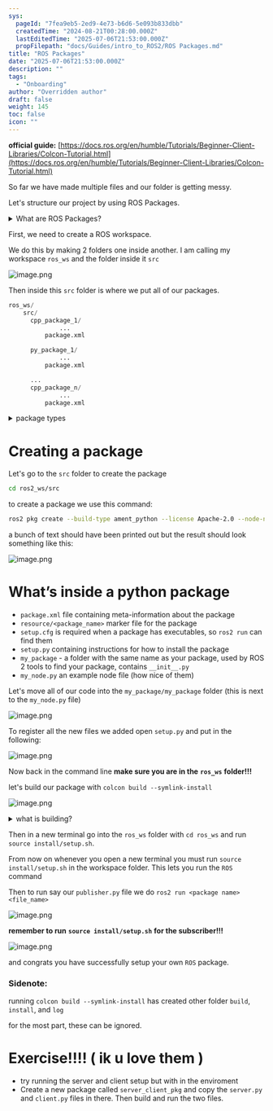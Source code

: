 ```yaml
---
sys:
  pageId: "7fea9eb5-2ed9-4e73-b6d6-5e093b833dbb"
  createdTime: "2024-08-21T00:28:00.000Z"
  lastEditedTime: "2025-07-06T21:53:00.000Z"
  propFilepath: "docs/Guides/intro_to_ROS2/ROS Packages.md"
title: "ROS Packages"
date: "2025-07-06T21:53:00.000Z"
description: ""
tags:
  - "Onboarding"
author: "Overridden author"
draft: false
weight: 145
toc: false
icon: ""
---
```


**official guide:** [https://docs.ros.org/en/humble/Tutorials/Beginner-Client-Libraries/Colcon-Tutorial.html](https://docs.ros.org/en/humble/Tutorials/Beginner-Client-Libraries/Colcon-Tutorial.html)

So far we have made multiple files and our folder is getting messy.

Let's structure our project by using ROS Packages.

<details>
      <summary>What are ROS Packages?</summary>
      ROS Packages are, as the name implies, packages of code that are highly sharable between ROS developers.
  </details>

First, we need to create a ROS workspace.

We do this by making 2 folders one inside another. I am calling my workspace `ros_ws` and the folder inside it `src`

![image.png](https://prod-files-secure.s3.us-west-2.amazonaws.com/d518164a-d88e-44d1-a4ee-3adb3bd8bce0/70706947-fd18-4537-a67b-e12946812d31/image.png?X-Amz-Algorithm=AWS4-HMAC-SHA256&X-Amz-Content-Sha256=UNSIGNED-PAYLOAD&X-Amz-Credential=ASIAZI2LB4665L7GJY4Q%2F20250716%2Fus-west-2%2Fs3%2Faws4_request&X-Amz-Date=20250716T133021Z&X-Amz-Expires=3600&X-Amz-Security-Token=IQoJb3JpZ2luX2VjEEMaCXVzLXdlc3QtMiJGMEQCIAxfb7JQS6huENHrxyIW5RfJqxlcsnsJvNn10Ep1IsRGAiAZ7S%2B3uwnz%2FDetP1e%2FRWYM1UXN6AvWLvXNeWACrc%2BV4ir%2FAwhcEAAaDDYzNzQyMzE4MzgwNSIMxSUYxraqWSQcl%2BW3KtwDM%2FLu8CmwsmpZKHfbBRmR13CG%2F%2BBvBC9dbHqnCyrLWdpIFkZxgZeJPIHauaGR4SYf2l%2BBRmYXfaUMxZAtBLo639Fe%2Ff60PEcvLzABWXt%2BYUx8xqzjN59BvVBPdA2sxImP%2BBWg%2FgDEDCOYgG%2FxrYs27937AV4kXizvaVtvsAI2Yn5vd6PK6hryYdcMjIBnOYKl6d6Qmy72JgMP%2BLYhOfX7lotHy0g3z%2Fa3%2FC6h8cMLdSVdsYpy%2Bm8hl7jOMQIaQl%2Bte4VmVVV2WwL%2Fr6YMLqGFyl%2B9yMX1mzq%2FD%2FfxBou4O67ilmOe2zXm8g0bojpTpxifoJYe1NR70UwjKg1r%2FcAaRws8xMsjm7plSjCPSekcbsC0v%2BDvYRVQeAC6PQV6GfiUkXxHPWNj%2FTAcKeH2FEWYFm4mcjetqEw2STIz76gwJzKs7s43KXBU1Qg5YVPUGnw0t0ne6OETCXX%2Bg938qXn7pcuBpCq598RhvJK2hR1ifCXErQVYLFoDG7Ppp%2BQr%2B0XR0GgTd0OP8U61FyiOEL4JYKLrhfT1PAZw52ndJD%2FN4APVbEIq1%2Bysl8OKb93Ig%2BHKFHmx1%2FGoyKy4%2FAkPKOHPoFGqa97AgAD9QGYDuo7J7sr%2B9ALZKpK1BWa829YwupPewwY6pgEv9Y3woxN9Z0sU6Zt2wwcwjeYNDhThgZp1c3LOV8VGBwRcjhqi9yio5q6vpgF%2B6Vb6VFym2Oh%2Be8wUX0DS35NYDo7qf32PvpwH7LBFWhUjaYb6arwHGaNDjdHESchE80OF74pPYxDVGYHJ6ELdanU5F5%2Bt67AewUOmw63QVaZWKR3GBPXme06bIkEEPM5gdnVbGhBEy45Zu%2FklaqZ9NAuXGb07Or%2Fc&X-Amz-Signature=bc0140d9d31b1666410041c589d680eafaa0ecd67c2849da00346b53e15f0979&X-Amz-SignedHeaders=host&x-amz-checksum-mode=ENABLED&x-id=GetObject)

Then inside this `src` folder is where we put all of our packages.

```python
ros_ws/
    src/
      cpp_package_1/
		      ...
          package.xml

      py_package_1/
		      ...
          package.xml

      ...
      cpp_package_n/
		      ...
          package.xml

```

<details>

<summary>package types</summary>

packages can be either `C++` or python.

the intern file structure is different for each but for this guide we will stick to creating python packages

</details>

# Creating a package

Let's go to the `src` folder to create the package

```bash
cd ros2_ws/src
```

to create a package we use this command:

```bash
ros2 pkg create --build-type ament_python --license Apache-2.0 --node-name my_node my_package
```

a bunch of text should have been printed out but the result should look something like this:

![image.png](https://prod-files-secure.s3.us-west-2.amazonaws.com/d518164a-d88e-44d1-a4ee-3adb3bd8bce0/e6cf1e3f-8512-4a3e-b131-079f800bf3e8/image.png?X-Amz-Algorithm=AWS4-HMAC-SHA256&X-Amz-Content-Sha256=UNSIGNED-PAYLOAD&X-Amz-Credential=ASIAZI2LB4665L7GJY4Q%2F20250716%2Fus-west-2%2Fs3%2Faws4_request&X-Amz-Date=20250716T133021Z&X-Amz-Expires=3600&X-Amz-Security-Token=IQoJb3JpZ2luX2VjEEMaCXVzLXdlc3QtMiJGMEQCIAxfb7JQS6huENHrxyIW5RfJqxlcsnsJvNn10Ep1IsRGAiAZ7S%2B3uwnz%2FDetP1e%2FRWYM1UXN6AvWLvXNeWACrc%2BV4ir%2FAwhcEAAaDDYzNzQyMzE4MzgwNSIMxSUYxraqWSQcl%2BW3KtwDM%2FLu8CmwsmpZKHfbBRmR13CG%2F%2BBvBC9dbHqnCyrLWdpIFkZxgZeJPIHauaGR4SYf2l%2BBRmYXfaUMxZAtBLo639Fe%2Ff60PEcvLzABWXt%2BYUx8xqzjN59BvVBPdA2sxImP%2BBWg%2FgDEDCOYgG%2FxrYs27937AV4kXizvaVtvsAI2Yn5vd6PK6hryYdcMjIBnOYKl6d6Qmy72JgMP%2BLYhOfX7lotHy0g3z%2Fa3%2FC6h8cMLdSVdsYpy%2Bm8hl7jOMQIaQl%2Bte4VmVVV2WwL%2Fr6YMLqGFyl%2B9yMX1mzq%2FD%2FfxBou4O67ilmOe2zXm8g0bojpTpxifoJYe1NR70UwjKg1r%2FcAaRws8xMsjm7plSjCPSekcbsC0v%2BDvYRVQeAC6PQV6GfiUkXxHPWNj%2FTAcKeH2FEWYFm4mcjetqEw2STIz76gwJzKs7s43KXBU1Qg5YVPUGnw0t0ne6OETCXX%2Bg938qXn7pcuBpCq598RhvJK2hR1ifCXErQVYLFoDG7Ppp%2BQr%2B0XR0GgTd0OP8U61FyiOEL4JYKLrhfT1PAZw52ndJD%2FN4APVbEIq1%2Bysl8OKb93Ig%2BHKFHmx1%2FGoyKy4%2FAkPKOHPoFGqa97AgAD9QGYDuo7J7sr%2B9ALZKpK1BWa829YwupPewwY6pgEv9Y3woxN9Z0sU6Zt2wwcwjeYNDhThgZp1c3LOV8VGBwRcjhqi9yio5q6vpgF%2B6Vb6VFym2Oh%2Be8wUX0DS35NYDo7qf32PvpwH7LBFWhUjaYb6arwHGaNDjdHESchE80OF74pPYxDVGYHJ6ELdanU5F5%2Bt67AewUOmw63QVaZWKR3GBPXme06bIkEEPM5gdnVbGhBEy45Zu%2FklaqZ9NAuXGb07Or%2Fc&X-Amz-Signature=dd9ea7249812244a415cd65e10f77613fee954ce2e06180f094d9e3b28d52ab8&X-Amz-SignedHeaders=host&x-amz-checksum-mode=ENABLED&x-id=GetObject)

# What’s inside a python package

- `package.xml` file containing meta-information about the package
- `resource/<package_name>` marker file for the package
- `setup.cfg` is required when a package has executables, so `ros2 run` can find them
- `setup.py` containing instructions for how to install the package
- `my_package` - a folder with the same name as your package, used by ROS 2 tools to find your package, contains `__init__.py`
- `my_node.py` an example node file (how nice of them)

Let's move all of our code into the `my_package/my_package` folder (this is next to the `my_node.py` file)

![image.png](https://prod-files-secure.s3.us-west-2.amazonaws.com/d518164a-d88e-44d1-a4ee-3adb3bd8bce0/9ce58f11-0da9-4d3e-b86d-506a9685d378/image.png?X-Amz-Algorithm=AWS4-HMAC-SHA256&X-Amz-Content-Sha256=UNSIGNED-PAYLOAD&X-Amz-Credential=ASIAZI2LB4665L7GJY4Q%2F20250716%2Fus-west-2%2Fs3%2Faws4_request&X-Amz-Date=20250716T133021Z&X-Amz-Expires=3600&X-Amz-Security-Token=IQoJb3JpZ2luX2VjEEMaCXVzLXdlc3QtMiJGMEQCIAxfb7JQS6huENHrxyIW5RfJqxlcsnsJvNn10Ep1IsRGAiAZ7S%2B3uwnz%2FDetP1e%2FRWYM1UXN6AvWLvXNeWACrc%2BV4ir%2FAwhcEAAaDDYzNzQyMzE4MzgwNSIMxSUYxraqWSQcl%2BW3KtwDM%2FLu8CmwsmpZKHfbBRmR13CG%2F%2BBvBC9dbHqnCyrLWdpIFkZxgZeJPIHauaGR4SYf2l%2BBRmYXfaUMxZAtBLo639Fe%2Ff60PEcvLzABWXt%2BYUx8xqzjN59BvVBPdA2sxImP%2BBWg%2FgDEDCOYgG%2FxrYs27937AV4kXizvaVtvsAI2Yn5vd6PK6hryYdcMjIBnOYKl6d6Qmy72JgMP%2BLYhOfX7lotHy0g3z%2Fa3%2FC6h8cMLdSVdsYpy%2Bm8hl7jOMQIaQl%2Bte4VmVVV2WwL%2Fr6YMLqGFyl%2B9yMX1mzq%2FD%2FfxBou4O67ilmOe2zXm8g0bojpTpxifoJYe1NR70UwjKg1r%2FcAaRws8xMsjm7plSjCPSekcbsC0v%2BDvYRVQeAC6PQV6GfiUkXxHPWNj%2FTAcKeH2FEWYFm4mcjetqEw2STIz76gwJzKs7s43KXBU1Qg5YVPUGnw0t0ne6OETCXX%2Bg938qXn7pcuBpCq598RhvJK2hR1ifCXErQVYLFoDG7Ppp%2BQr%2B0XR0GgTd0OP8U61FyiOEL4JYKLrhfT1PAZw52ndJD%2FN4APVbEIq1%2Bysl8OKb93Ig%2BHKFHmx1%2FGoyKy4%2FAkPKOHPoFGqa97AgAD9QGYDuo7J7sr%2B9ALZKpK1BWa829YwupPewwY6pgEv9Y3woxN9Z0sU6Zt2wwcwjeYNDhThgZp1c3LOV8VGBwRcjhqi9yio5q6vpgF%2B6Vb6VFym2Oh%2Be8wUX0DS35NYDo7qf32PvpwH7LBFWhUjaYb6arwHGaNDjdHESchE80OF74pPYxDVGYHJ6ELdanU5F5%2Bt67AewUOmw63QVaZWKR3GBPXme06bIkEEPM5gdnVbGhBEy45Zu%2FklaqZ9NAuXGb07Or%2Fc&X-Amz-Signature=fbb26a3e981ebbe4f9247358adf68b0159e6ad2856f338147bd98f65a8e9e83c&X-Amz-SignedHeaders=host&x-amz-checksum-mode=ENABLED&x-id=GetObject)

To register all the new files we added open `setup.py` and put in the following:

![image.png](https://prod-files-secure.s3.us-west-2.amazonaws.com/d518164a-d88e-44d1-a4ee-3adb3bd8bce0/1cd7c262-4cae-4496-9d75-c178537d24a2/image.png?X-Amz-Algorithm=AWS4-HMAC-SHA256&X-Amz-Content-Sha256=UNSIGNED-PAYLOAD&X-Amz-Credential=ASIAZI2LB4665L7GJY4Q%2F20250716%2Fus-west-2%2Fs3%2Faws4_request&X-Amz-Date=20250716T133021Z&X-Amz-Expires=3600&X-Amz-Security-Token=IQoJb3JpZ2luX2VjEEMaCXVzLXdlc3QtMiJGMEQCIAxfb7JQS6huENHrxyIW5RfJqxlcsnsJvNn10Ep1IsRGAiAZ7S%2B3uwnz%2FDetP1e%2FRWYM1UXN6AvWLvXNeWACrc%2BV4ir%2FAwhcEAAaDDYzNzQyMzE4MzgwNSIMxSUYxraqWSQcl%2BW3KtwDM%2FLu8CmwsmpZKHfbBRmR13CG%2F%2BBvBC9dbHqnCyrLWdpIFkZxgZeJPIHauaGR4SYf2l%2BBRmYXfaUMxZAtBLo639Fe%2Ff60PEcvLzABWXt%2BYUx8xqzjN59BvVBPdA2sxImP%2BBWg%2FgDEDCOYgG%2FxrYs27937AV4kXizvaVtvsAI2Yn5vd6PK6hryYdcMjIBnOYKl6d6Qmy72JgMP%2BLYhOfX7lotHy0g3z%2Fa3%2FC6h8cMLdSVdsYpy%2Bm8hl7jOMQIaQl%2Bte4VmVVV2WwL%2Fr6YMLqGFyl%2B9yMX1mzq%2FD%2FfxBou4O67ilmOe2zXm8g0bojpTpxifoJYe1NR70UwjKg1r%2FcAaRws8xMsjm7plSjCPSekcbsC0v%2BDvYRVQeAC6PQV6GfiUkXxHPWNj%2FTAcKeH2FEWYFm4mcjetqEw2STIz76gwJzKs7s43KXBU1Qg5YVPUGnw0t0ne6OETCXX%2Bg938qXn7pcuBpCq598RhvJK2hR1ifCXErQVYLFoDG7Ppp%2BQr%2B0XR0GgTd0OP8U61FyiOEL4JYKLrhfT1PAZw52ndJD%2FN4APVbEIq1%2Bysl8OKb93Ig%2BHKFHmx1%2FGoyKy4%2FAkPKOHPoFGqa97AgAD9QGYDuo7J7sr%2B9ALZKpK1BWa829YwupPewwY6pgEv9Y3woxN9Z0sU6Zt2wwcwjeYNDhThgZp1c3LOV8VGBwRcjhqi9yio5q6vpgF%2B6Vb6VFym2Oh%2Be8wUX0DS35NYDo7qf32PvpwH7LBFWhUjaYb6arwHGaNDjdHESchE80OF74pPYxDVGYHJ6ELdanU5F5%2Bt67AewUOmw63QVaZWKR3GBPXme06bIkEEPM5gdnVbGhBEy45Zu%2FklaqZ9NAuXGb07Or%2Fc&X-Amz-Signature=a73e4731ec318a8d3d0a3d27142fa292f75897bbcb9b9f79ee7fadb6b5c37ea9&X-Amz-SignedHeaders=host&x-amz-checksum-mode=ENABLED&x-id=GetObject)

Now back in the command line **make sure you are in the** **`ros_ws`** **folder!!!**

let's build our package with `colcon build --symlink-install`

![image.png](https://prod-files-secure.s3.us-west-2.amazonaws.com/d518164a-d88e-44d1-a4ee-3adb3bd8bce0/2f2a0d27-b173-48fd-b189-5f5c0ce65619/image.png?X-Amz-Algorithm=AWS4-HMAC-SHA256&X-Amz-Content-Sha256=UNSIGNED-PAYLOAD&X-Amz-Credential=ASIAZI2LB4665L7GJY4Q%2F20250716%2Fus-west-2%2Fs3%2Faws4_request&X-Amz-Date=20250716T133021Z&X-Amz-Expires=3600&X-Amz-Security-Token=IQoJb3JpZ2luX2VjEEMaCXVzLXdlc3QtMiJGMEQCIAxfb7JQS6huENHrxyIW5RfJqxlcsnsJvNn10Ep1IsRGAiAZ7S%2B3uwnz%2FDetP1e%2FRWYM1UXN6AvWLvXNeWACrc%2BV4ir%2FAwhcEAAaDDYzNzQyMzE4MzgwNSIMxSUYxraqWSQcl%2BW3KtwDM%2FLu8CmwsmpZKHfbBRmR13CG%2F%2BBvBC9dbHqnCyrLWdpIFkZxgZeJPIHauaGR4SYf2l%2BBRmYXfaUMxZAtBLo639Fe%2Ff60PEcvLzABWXt%2BYUx8xqzjN59BvVBPdA2sxImP%2BBWg%2FgDEDCOYgG%2FxrYs27937AV4kXizvaVtvsAI2Yn5vd6PK6hryYdcMjIBnOYKl6d6Qmy72JgMP%2BLYhOfX7lotHy0g3z%2Fa3%2FC6h8cMLdSVdsYpy%2Bm8hl7jOMQIaQl%2Bte4VmVVV2WwL%2Fr6YMLqGFyl%2B9yMX1mzq%2FD%2FfxBou4O67ilmOe2zXm8g0bojpTpxifoJYe1NR70UwjKg1r%2FcAaRws8xMsjm7plSjCPSekcbsC0v%2BDvYRVQeAC6PQV6GfiUkXxHPWNj%2FTAcKeH2FEWYFm4mcjetqEw2STIz76gwJzKs7s43KXBU1Qg5YVPUGnw0t0ne6OETCXX%2Bg938qXn7pcuBpCq598RhvJK2hR1ifCXErQVYLFoDG7Ppp%2BQr%2B0XR0GgTd0OP8U61FyiOEL4JYKLrhfT1PAZw52ndJD%2FN4APVbEIq1%2Bysl8OKb93Ig%2BHKFHmx1%2FGoyKy4%2FAkPKOHPoFGqa97AgAD9QGYDuo7J7sr%2B9ALZKpK1BWa829YwupPewwY6pgEv9Y3woxN9Z0sU6Zt2wwcwjeYNDhThgZp1c3LOV8VGBwRcjhqi9yio5q6vpgF%2B6Vb6VFym2Oh%2Be8wUX0DS35NYDo7qf32PvpwH7LBFWhUjaYb6arwHGaNDjdHESchE80OF74pPYxDVGYHJ6ELdanU5F5%2Bt67AewUOmw63QVaZWKR3GBPXme06bIkEEPM5gdnVbGhBEy45Zu%2FklaqZ9NAuXGb07Or%2Fc&X-Amz-Signature=2ef881eff10066bd370ba18f81d388121033d96a26822068746718f0652a2f02&X-Amz-SignedHeaders=host&x-amz-checksum-mode=ENABLED&x-id=GetObject)

<details>

<summary>what is building?</summary>

if you are a CS major at Rose-Hulman you will learn the answer to this in CSSE132

but TLDR; is it combines all the code files into one program that can be run easily 

</details>

Then in a new terminal go into the `ros_ws` folder with `cd ros_ws` and run `source install/setup.sh`. 

From now on whenever you open a new terminal you must run `source install/setup.sh` in the workspace folder. This lets you run the `ROS` command

Then to run say our `publisher.py` file we do `ros2 run <package name> <file_name>`

![image.png](https://prod-files-secure.s3.us-west-2.amazonaws.com/d518164a-d88e-44d1-a4ee-3adb3bd8bce0/4f4b1219-3a44-4632-aa0a-ce3471699f59/image.png?X-Amz-Algorithm=AWS4-HMAC-SHA256&X-Amz-Content-Sha256=UNSIGNED-PAYLOAD&X-Amz-Credential=ASIAZI2LB4665L7GJY4Q%2F20250716%2Fus-west-2%2Fs3%2Faws4_request&X-Amz-Date=20250716T133021Z&X-Amz-Expires=3600&X-Amz-Security-Token=IQoJb3JpZ2luX2VjEEMaCXVzLXdlc3QtMiJGMEQCIAxfb7JQS6huENHrxyIW5RfJqxlcsnsJvNn10Ep1IsRGAiAZ7S%2B3uwnz%2FDetP1e%2FRWYM1UXN6AvWLvXNeWACrc%2BV4ir%2FAwhcEAAaDDYzNzQyMzE4MzgwNSIMxSUYxraqWSQcl%2BW3KtwDM%2FLu8CmwsmpZKHfbBRmR13CG%2F%2BBvBC9dbHqnCyrLWdpIFkZxgZeJPIHauaGR4SYf2l%2BBRmYXfaUMxZAtBLo639Fe%2Ff60PEcvLzABWXt%2BYUx8xqzjN59BvVBPdA2sxImP%2BBWg%2FgDEDCOYgG%2FxrYs27937AV4kXizvaVtvsAI2Yn5vd6PK6hryYdcMjIBnOYKl6d6Qmy72JgMP%2BLYhOfX7lotHy0g3z%2Fa3%2FC6h8cMLdSVdsYpy%2Bm8hl7jOMQIaQl%2Bte4VmVVV2WwL%2Fr6YMLqGFyl%2B9yMX1mzq%2FD%2FfxBou4O67ilmOe2zXm8g0bojpTpxifoJYe1NR70UwjKg1r%2FcAaRws8xMsjm7plSjCPSekcbsC0v%2BDvYRVQeAC6PQV6GfiUkXxHPWNj%2FTAcKeH2FEWYFm4mcjetqEw2STIz76gwJzKs7s43KXBU1Qg5YVPUGnw0t0ne6OETCXX%2Bg938qXn7pcuBpCq598RhvJK2hR1ifCXErQVYLFoDG7Ppp%2BQr%2B0XR0GgTd0OP8U61FyiOEL4JYKLrhfT1PAZw52ndJD%2FN4APVbEIq1%2Bysl8OKb93Ig%2BHKFHmx1%2FGoyKy4%2FAkPKOHPoFGqa97AgAD9QGYDuo7J7sr%2B9ALZKpK1BWa829YwupPewwY6pgEv9Y3woxN9Z0sU6Zt2wwcwjeYNDhThgZp1c3LOV8VGBwRcjhqi9yio5q6vpgF%2B6Vb6VFym2Oh%2Be8wUX0DS35NYDo7qf32PvpwH7LBFWhUjaYb6arwHGaNDjdHESchE80OF74pPYxDVGYHJ6ELdanU5F5%2Bt67AewUOmw63QVaZWKR3GBPXme06bIkEEPM5gdnVbGhBEy45Zu%2FklaqZ9NAuXGb07Or%2Fc&X-Amz-Signature=c7bb1e641734ed888013df485684d74d1b59ba9d0109e2ebc69d062ec5d55054&X-Amz-SignedHeaders=host&x-amz-checksum-mode=ENABLED&x-id=GetObject)

**remember to run** **`source install/setup.sh`** **for the subscriber!!!**

![image.png](https://prod-files-secure.s3.us-west-2.amazonaws.com/d518164a-d88e-44d1-a4ee-3adb3bd8bce0/02121119-dad4-49ec-8356-c956108b4243/image.png?X-Amz-Algorithm=AWS4-HMAC-SHA256&X-Amz-Content-Sha256=UNSIGNED-PAYLOAD&X-Amz-Credential=ASIAZI2LB4665L7GJY4Q%2F20250716%2Fus-west-2%2Fs3%2Faws4_request&X-Amz-Date=20250716T133021Z&X-Amz-Expires=3600&X-Amz-Security-Token=IQoJb3JpZ2luX2VjEEMaCXVzLXdlc3QtMiJGMEQCIAxfb7JQS6huENHrxyIW5RfJqxlcsnsJvNn10Ep1IsRGAiAZ7S%2B3uwnz%2FDetP1e%2FRWYM1UXN6AvWLvXNeWACrc%2BV4ir%2FAwhcEAAaDDYzNzQyMzE4MzgwNSIMxSUYxraqWSQcl%2BW3KtwDM%2FLu8CmwsmpZKHfbBRmR13CG%2F%2BBvBC9dbHqnCyrLWdpIFkZxgZeJPIHauaGR4SYf2l%2BBRmYXfaUMxZAtBLo639Fe%2Ff60PEcvLzABWXt%2BYUx8xqzjN59BvVBPdA2sxImP%2BBWg%2FgDEDCOYgG%2FxrYs27937AV4kXizvaVtvsAI2Yn5vd6PK6hryYdcMjIBnOYKl6d6Qmy72JgMP%2BLYhOfX7lotHy0g3z%2Fa3%2FC6h8cMLdSVdsYpy%2Bm8hl7jOMQIaQl%2Bte4VmVVV2WwL%2Fr6YMLqGFyl%2B9yMX1mzq%2FD%2FfxBou4O67ilmOe2zXm8g0bojpTpxifoJYe1NR70UwjKg1r%2FcAaRws8xMsjm7plSjCPSekcbsC0v%2BDvYRVQeAC6PQV6GfiUkXxHPWNj%2FTAcKeH2FEWYFm4mcjetqEw2STIz76gwJzKs7s43KXBU1Qg5YVPUGnw0t0ne6OETCXX%2Bg938qXn7pcuBpCq598RhvJK2hR1ifCXErQVYLFoDG7Ppp%2BQr%2B0XR0GgTd0OP8U61FyiOEL4JYKLrhfT1PAZw52ndJD%2FN4APVbEIq1%2Bysl8OKb93Ig%2BHKFHmx1%2FGoyKy4%2FAkPKOHPoFGqa97AgAD9QGYDuo7J7sr%2B9ALZKpK1BWa829YwupPewwY6pgEv9Y3woxN9Z0sU6Zt2wwcwjeYNDhThgZp1c3LOV8VGBwRcjhqi9yio5q6vpgF%2B6Vb6VFym2Oh%2Be8wUX0DS35NYDo7qf32PvpwH7LBFWhUjaYb6arwHGaNDjdHESchE80OF74pPYxDVGYHJ6ELdanU5F5%2Bt67AewUOmw63QVaZWKR3GBPXme06bIkEEPM5gdnVbGhBEy45Zu%2FklaqZ9NAuXGb07Or%2Fc&X-Amz-Signature=6bcd5a42c8c8f8dff0e5384b992e7be2b56d350b96db6268f2ff84b0f32daea8&X-Amz-SignedHeaders=host&x-amz-checksum-mode=ENABLED&x-id=GetObject)

and congrats you have successfully setup your own `ROS` package.

### Sidenote:

running `colcon build --symlink-install` has created other folder `build`, `install`, and `log`

for the most part, these can be ignored.

# Exercise!!!! ( ik u love them )

- try running the server and client setup but with in the enviroment
- Create a new package called `server_client_pkg` and copy the `server.py` and `client.py` files in there. Then build and run the two files.
